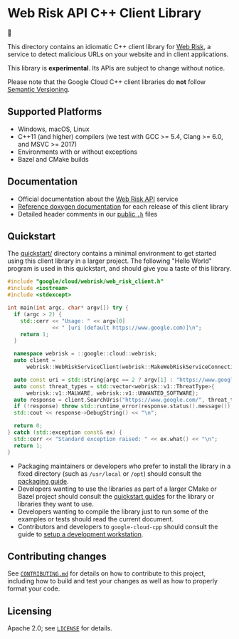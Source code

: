 # Web Risk API C++ Client Library

:construction:

This directory contains an idiomatic C++ client library for
[Web Risk][cloud-service-docs], a service to detect malicious URLs on your
website and in client applications.

This library is **experimental**. Its APIs are subject to change without notice.

Please note that the Google Cloud C++ client libraries do **not** follow
[Semantic Versioning](https://semver.org/).

## Supported Platforms

* Windows, macOS, Linux
* C++11 (and higher) compilers (we test with GCC >= 5.4, Clang >= 6.0, and
  MSVC >= 2017)
* Environments with or without exceptions
* Bazel and CMake builds

## Documentation

* Official documentation about the [Web Risk API][cloud-service-docs] service
* [Reference doxygen documentation][doxygen-link] for each release of this
  client library
* Detailed header comments in our [public `.h`][source-link] files

[cloud-service-docs]: https://cloud.google.com/web-risk
[doxygen-link]: https://googleapis.dev/cpp/google-cloud-webrisk/latest/
[source-link]: https://github.com/googleapis/google-cloud-cpp/tree/main/google/cloud/webrisk

## Quickstart

The [quickstart/](quickstart/README.md) directory contains a minimal environment
to get started using this client library in a larger project. The following
"Hello World" program is used in this quickstart, and should give you a taste of
this library.

<!-- inject-quickstart-start -->
```cc
#include "google/cloud/webrisk/web_risk_client.h"
#include <iostream>
#include <stdexcept>

int main(int argc, char* argv[]) try {
  if (argc > 2) {
    std::cerr << "Usage: " << argv[0]
              << " [uri (default https://www.google.com)]\n";
    return 1;
  }

  namespace webrisk = ::google::cloud::webrisk;
  auto client =
      webrisk::WebRiskServiceClient(webrisk::MakeWebRiskServiceConnection());

  auto const uri = std::string{argc == 2 ? argv[1] : "https://www.google.com/"};
  auto const threat_types = std::vector<webrisk::v1::ThreatType>{
      webrisk::v1::MALWARE, webrisk::v1::UNWANTED_SOFTWARE};
  auto response = client.SearchUris("https://www.google.com/", threat_types);
  if (!response) throw std::runtime_error(response.status().message());
  std::cout << response->DebugString() << "\n";

  return 0;
} catch (std::exception const& ex) {
  std::cerr << "Standard exception raised: " << ex.what() << "\n";
  return 1;
}
```
<!-- inject-quickstart-end -->

* Packaging maintainers or developers who prefer to install the library in a
  fixed directory (such as `/usr/local` or `/opt`) should consult the
  [packaging guide](/doc/packaging.md).
* Developers wanting to use the libraries as part of a larger CMake or Bazel
  project should consult the [quickstart guides](#quickstart) for the library
  or libraries they want to use.
* Developers wanting to compile the library just to run some of the examples or
  tests should read the current document.
* Contributors and developers to `google-cloud-cpp` should consult the guide to
  [setup a development workstation][howto-setup-dev-workstation].

[howto-setup-dev-workstation]: /doc/contributor/howto-guide-setup-development-workstation.md

## Contributing changes

See [`CONTRIBUTING.md`](../../../CONTRIBUTING.md) for details on how to
contribute to this project, including how to build and test your changes
as well as how to properly format your code.

## Licensing

Apache 2.0; see [`LICENSE`](../../../LICENSE) for details.
